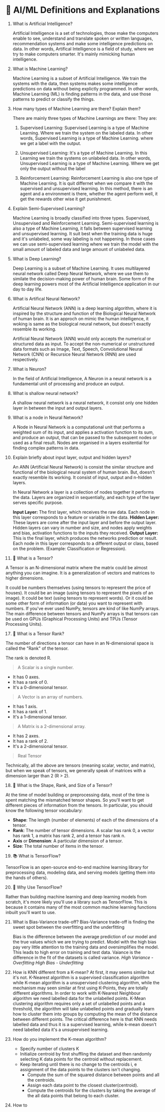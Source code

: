# 🧠 AI/ML Definitions and Explanations

1. What is Artificial Intelligence?

   Artificial Intelligence is a set of technologies, those make the computers enable to see, understand and translate spoken or written languages, recommendation systems and make some intelligence predictions on data.
   In other words, Artifical Intelligence is a field of study, where we try to make computers smarter. It's mainly mimicking human intelligence.

3. What is Machine Learning?

   Machine Learning is a subset of Artificial Intelligence. We train the systems with the data, then systems makes some intelligence predictions on data without being explictly programmed.
   In other words, Machine Learning (ML) is finding patterns in the data, and use those patterns to predict or classify the things.

5. How many types of Machine Learning are there? Explain them?

   There are mainly three types of Machine Learnings are there:
   They are:
   1. Supervised Learning:
      Supervised Learning is a type of Machine Learning. Where we train the system on the labeled data.
      In other words, Supervised Learning is a type of Machine Learning. where we get a label with the output.
      
   3. Unsupervised Learning:
      It's a type of Machine Learning. In this Learning we train the systems on unlabeled data.
      In other words, Unsupervised Learning is a type of Machine Learning. Where we get only the output without the label
      
   3. Reinforcement Learning:
      Reinforcement Learning is also one type of Machine Learning. It is quit differnet when we compare it with the supervised and unsupervised learning. In this method, there is an agent and a environment is there, whether the agent perform well, it get the rewards other wise it get punishment.

7.  Explain Semi-Supervised Learning?

    Machine Learning is broadly classified into three types. Supervised, Unsupervised and Reinforcement Learning. Semi-supervised learning is also a type of Machine Learning, it falls between supervised learning and unsupervised learning. It suit best when the training data is huge and it's unlabeled, some way labeling is not happening. In those cases we can use semi-supervised learning where we train the model with the small amount of labeled data and large amount of unlabeled data.

9. What is Deep Learning?

   Deep Learning is a subset of Machine Learning. It uses multilayered neural network called Deep Neural Network, where we use them to similate the decision-making power of human brain. Some form of the deep learning powers most of the Artificial Intelligence application in our day to day life.

10. What is Artifical Neural Network?

    Artificial Neural Network (ANN) is a deep learning algorithm, where it is inspired by the structure and function of the Biological Neural Network of human brain. It is an approch on mimic the human intelligence, it woking is same as the biological neural network, but doesn't exactly resemble its working.  

    Artificial Neural Network (ANN) would only accepts the numerical or structured data as input. To accept the non-numerical or unstructured data formats such as Image, Text, Speech, Convolutional Neural Network (CNN) or Recursice Neural Network (RNN) are used respectively.

12. What is Neuron?

    In the field of Artificial Intelligence, A Neuron in a neural network is a fundamental unit of processing and produce an output.

13. What is shallow neural network?
    
    A shallow neural network is a neural network, it consist only one hidden layer in between the input and output layers.

14. What is a node in Neural Network?

    A Node in Neural Network is a computational unit that performs a weighted sum of its input, and applies a activation function to its sum, and produce an output, that can be passed to the subsequent nodes or used as a final result. Nodes are organised in a layers essitential for finding complex patterns in data.

15. Explain briefly about input layer, output and hidden layers?

    An ANN (Artificial Neural Network) is consist the similar structure and functional of the biological neural system of human brain. But, doesn't exactly resemble its working. It consist of input, output and n-hidden layers.

    In Neural Network a layer is a collection of nodes together it performs the data. Layers are organized in sequentially, and each type of the layer serves specific purpose.
     
    **Input Layer:** The first layer, which receives the raw data. Each node in this layer corresponds to a feature or variable in the data.
    **Hidden Layer:** These layers are come after the input layer and before the output layer. Hidden layers can vary in number and size, and nodes apply weights and bias, activation functions to the inputs they received.
    **Output Layer:** This is the final layer, which produces the networks prediction or result. Each node in this layer corresponds to a different output or class, based on the problem. (Example: Classification or Regression).

16. 🔢 What is a Tensor?

   A Tensor is an N-dimensional matrix where the matrix could be almost anything you can imagine. It is a generalization of vectors and matrices to higher dimensions.
   
   It could be numbers themselves (using tensors to represent the price of houses).
   It could be an image (using tensors to represent the pixels of an image).
   It could be text (using tensors to represent words).
   Or it could be some other form of information (or data) you want to represent with numbers.
   If you've ever used NumPy, tensors are kind of like NumPy arrays. The main difference between tensors and NumPy arrays is that tensors can be used on GPUs (Graphical Processing Units) and TPUs (Tensor Processing Units).

17. 🔢 What is a Tensor Rank?
   
   The number of directions a tensor can have in an N-dimensional space is called the "Rank" of the tensor.

   The rank is denoted R.
   
   > A Scalar is a single number.
   
   * It has 0 axes.
   * It has a rank of 0.
   * It's a 0-dimensional tensor.
   
   > A Vector is an array of numbers.
   
   * It has 1 axis.
   * It has a rank of 1.
   * It's a 1-dimensional tensor.
   
   > A Matrix is a 2-dimensional array.
   
   * It has 2 axes.
   * It has a rank of 2.
   * It's a 2-dimensional tensor.
   
   > Real Tensor
   
   Technically, all the above are tensors (meaning scalar, vector, and matrix), but when we speak of tensors, we generally speak of matrices with a dimension larger than 2 (R > 2).

18. 📐 What is the Shape, Rank, and Size of a Tensor?
   
   At the time of model building or preprocessing data, most of the time is spent matching the mismatched tensor shapes. So you'll want to get different pieces of information from the tensors. In particular, you should know the following tensor vocabulary:
   
   * **Shape**: The length (number of elements) of each of the dimensions of a tensor.
   * **Rank**: The number of tensor dimensions. A scalar has rank 0, a vector has rank 1, a matrix has rank 2, and a tensor has rank n.
   * **Axis** or **Dimension**: A particular dimension of a tensor.
   * **Size**: The total number of items in the tensor.
    
19. 📚 What is TensorFlow?
   
   TensorFlow is an open-source end-to-end machine learning library for preprocessing data, modeling data, and serving models (getting them into the hands of others).

20. 🤔 Why Use TensorFlow?

   Rather than building machine learning and deep learning models from scratch, it's more likely you'll use a library such as TensorFlow. This is because it contains many of the most common machine learning functions inbuilt you'll want to use.

21. What is Bias-Variance trade-off?
    Bias-Variance trade-off is finding the sweet spot between the overfitting and the underfitting
    
    Bias is the difference between the average prediction of our model and the true values which we are trying to predict. Model with the high bias pay very little attention to the training data and oversimplifies the model. This leads to high error on training and test data.
    Vaiance is the difference in the fit of the datasets is called variance.
    *High Variance - Overfitting*
    *High Bias - Underfitting*

22. How is KNN different from a K-mean?
    At first, it may seems similar but it's not. K-Nearest algorithm is a supervised classification algorithm while K-mean algorithm is a unsupervised clustering algorithm, while the mechanism may seen similar at first using K-Points, they are totally different algorithms.
    In order to work with K-Nearest Neighbour algorithm we need labelled data for the unlabelled points. K-Mean clustering algorithm requires only a set of unlabelled points and a threshold, the algorithm will take unlabelled points and gradually learn how to cluster them into groups by computing the mean of the distance between different points.
    The critical difference here is that KNN needs labelled data and thus it is a supervised learning, while k-mean doesn't need labelled data it's a unsupervised learning.

23. How do you implement the K-mean algorithm?
    * Specify number of clusters K
    * Initialize centroid by first shuffling the dataset and then randomly selecting K data points for the centroid without replacement.
    * Keep iterating until there is no change to the centroids i, e assignment of the data points to the clusters isn't changing.
      * Compute the sum of the squared distance between points and all the centroids.
      * Assign each data point to the closest cluster(centroid).
      * Compute the centroids for the clusters by taking the average of the all data points that belong to each cluster.
     
24. How to 
      
    




